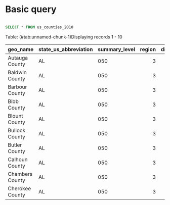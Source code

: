

# Basic query


<div style="overflow-x:auto;">

```sql
SELECT * FROM us_counties_2010
```


<div class="knitsql-table">


Table: (\#tab:unnamed-chunk-1)Displaying records 1 - 10

|geo_name        |state_us_abbreviation |summary_level | region| division|state_fips |county_fips |  area_land| area_water| population_count_100_percent| housing_unit_count_100_percent| internal_point_lat| internal_point_lon| p0010001| p0010002| p0010003| p0010004| p0010005| p0010006| p0010007| p0010008| p0010009| p0010010| p0010011| p0010012| p0010013| p0010014| p0010015| p0010016| p0010017| p0010018| p0010019| p0010020| p0010021| p0010022| p0010023| p0010024| p0010025| p0010026| p0010047| p0010063| p0010070| p0020001| p0020002| p0020003| p0020004| p0020005| p0020006| p0020007| p0020008| p0020009| p0020010| p0020011| p0020012| p0020028| p0020049| p0020065| p0020072| p0030001| p0030002| p0030003| p0030004| p0030005| p0030006| p0030007| p0030008| p0030009| p0030010| p0030026| p0030047| p0030063| p0030070| p0040001| p0040002| p0040003| p0040004| p0040005| p0040006| p0040007| p0040008| p0040009| p0040010| p0040011| p0040012| p0040028| p0040049| p0040065| p0040072| h0010001| h0010002| h0010003|
|:---------------|:---------------------|:-------------|------:|--------:|:----------|:-----------|----------:|----------:|----------------------------:|------------------------------:|------------------:|------------------:|--------:|--------:|--------:|--------:|--------:|--------:|--------:|--------:|--------:|--------:|--------:|--------:|--------:|--------:|--------:|--------:|--------:|--------:|--------:|--------:|--------:|--------:|--------:|--------:|--------:|--------:|--------:|--------:|--------:|--------:|--------:|--------:|--------:|--------:|--------:|--------:|--------:|--------:|--------:|--------:|--------:|--------:|--------:|--------:|--------:|--------:|--------:|--------:|--------:|--------:|--------:|--------:|--------:|--------:|--------:|--------:|--------:|--------:|--------:|--------:|--------:|--------:|--------:|--------:|--------:|--------:|--------:|--------:|--------:|--------:|--------:|--------:|--------:|--------:|--------:|--------:|--------:|--------:|
|Autauga County  |AL                    |050           |      3|        6|01         |001         | 1539582278|   25775735|                        54571|                          22135|               32.5|              -86.6|    54571|    53702|    42855|     9643|      232|      474|       32|      466|      869|      814|      219|      262|      177|       11|       50|       32|       19|        9|       16|        0|        0|        5|        5|        8|        1|       49|        6|        0|        0|    54571|     1310|    53261|    52500|    42154|     9595|      217|      467|       22|       45|      761|      719|       36|        6|        0|        0|    39958|    39530|    31910|     6767|      180|      346|       23|      304|      428|      404|       22|        2|        0|        0|    39958|      828|    39130|    38746|    31461|     6738|      169|      341|       15|       22|      384|      363|       19|        2|        0|        0|    22135|    20221|     1914|
|Baldwin County  |AL                    |050           |      3|        6|01         |003         | 4117521611| 1133190229|                       182265|                         104061|               30.7|              -87.7|   182265|   179542|   156153|    17105|     1216|     1348|       89|     3631|     2723|     2583|      658|     1035|      336|       35|      311|       63|       34|        7|       38|       12|        0|       15|       11|       14|       14|      128|       11|        1|        0|   182265|     7992|   174273|   171976|   152200|    16966|     1146|     1340|       79|      245|     2297|     2205|       87|        5|        0|        0|   140367|   138905|   122238|    12272|      923|     1002|       70|     2400|     1462|     1398|       60|        3|        1|        0|   140367|     5186|   135181|   133937|   119671|    12193|      876|      994|       62|      141|     1244|     1198|       46|        0|        0|        0|   104061|    73180|    30881|
|Barbour County  |AL                    |050           |      3|        6|01         |005         | 2291818968|   50864716|                        27457|                          11829|               31.9|              -85.4|    27457|    27199|    13180|    12875|      114|      107|       29|      894|      258|      254|       76|       49|        7|        2|       34|       54|        2|        4|        7|        0|        1|        2|        1|        5|       10|        3|        0|        0|        1|    27457|     1387|    26070|    25861|    12837|    12820|       60|      107|       24|       13|      209|      206|        2|        0|        0|        1|    21442|    21275|    10855|     9647|       86|       80|       24|      583|      167|      163|        3|        0|        0|        1|    21442|      925|    20517|    20382|    10624|     9605|       47|       80|       21|        5|      135|      132|        2|        0|        0|        1|    11829|     9820|     2009|
|Bibb County     |AL                    |050           |      3|        6|01         |007         | 1612480789|    9289057|                        22915|                           8981|               33.0|              -87.1|    22915|    22712|    17381|     5047|       64|       22|       13|      185|      203|      195|       50|       77|       16|        3|       16|        9|       13|        5|        4|        0|        0|        2|        0|        0|        0|        8|        0|        0|        0|    22915|      406|    22509|    22328|    17191|     5024|       64|       22|        7|       20|      181|      175|        6|        0|        0|        0|    17714|    17584|    13403|     3975|       47|       14|       11|      134|      130|      128|        2|        0|        0|        0|    17714|      310|    17404|    17284|    13247|     3963|       47|       14|        5|        8|      120|      119|        1|        0|        0|        0|     8981|     7953|     1028|
|Blount County   |AL                    |050           |      3|        6|01         |009         | 1669961855|   15157440|                        57322|                          23887|               34.0|              -86.6|    57322|    56638|    53068|      761|      307|      117|       38|     2347|      684|      662|      112|      330|       74|        8|      102|       12|        2|        0|        6|        3|        0|        2|        4|        7|        0|       21|        1|        0|        0|    57322|     4626|    52696|    52129|    50952|      724|      285|      115|       18|       35|      567|      547|       19|        1|        0|        0|    43216|    42810|    40515|      549|      227|       91|       23|     1405|      406|      394|       12|        0|        0|        0|    43216|     2724|    40492|    40141|    39285|      524|      212|       89|       14|       17|      351|      341|       10|        0|        0|        0|    23887|    21578|     2309|
|Bullock County  |AL                    |050           |      3|        6|01         |011         | 1613056905|    6056528|                        10914|                           4493|               32.1|              -85.7|    10914|    10828|     2507|     7666|       23|       20|       43|      569|       86|       82|       12|       28|        3|        0|        3|        8|        5|        2|        9|        0|        0|        3|        0|        0|        9|        4|        0|        0|        0|    10914|      777|    10137|    10078|     2392|     7637|       20|       20|        4|        5|       59|       56|        3|        0|        0|        0|     8484|     8432|     2164|     5838|       21|       17|       31|      361|       52|       49|        3|        0|        0|        0|     8484|      485|     7999|     7963|     2102|     5821|       18|       17|        3|        2|       36|       33|        3|        0|        0|        0|     4493|     3745|      748|
|Butler County   |AL                    |050           |      3|        6|01         |013         | 2011976894|    2726814|                        20947|                           9964|               31.8|              -86.7|    20947|    20786|    11399|     9095|       60|      177|        7|       48|      161|      153|       58|       41|       17|        1|       13|       10|        4|        3|        3|        0|        0|        3|        0|        0|        0|        8|        0|        0|        0|    20947|      191|    20756|    20614|    11324|     9047|       59|      174|        7|        3|      142|      139|        3|        0|        0|        0|    15891|    15811|     9109|     6504|       44|      119|        3|       32|       80|       76|        4|        0|        0|        0|    15891|      130|    15761|    15694|     9062|     6468|       43|      117|        3|        1|       67|       65|        2|        0|        0|        0|     9964|     8491|     1473|
|Calhoun County  |AL                    |050           |      3|        6|01         |015         | 1569189995|   16624267|                       118572|                          53289|               33.8|              -85.8|   118572|   116597|    88840|    24382|      540|      845|       96|     1894|     1975|     1848|      676|      520|      223|       49|      143|       67|       48|       20|       46|        8|        2|        4|       17|       17|        8|      109|       17|        0|        1|   118572|     3893|   114679|   112975|    87285|    24177|      480|      830|       94|      109|     1704|     1602|       93|        8|        0|        1|    91446|    90441|    70313|    17746|      451|      665|       70|     1196|     1005|      939|       62|        3|        0|        1|    91446|     2473|    88973|    88088|    69294|    17621|      409|      653|       69|       42|      885|      826|       56|        2|        0|        1|    53289|    47331|     5958|
|Chambers County |AL                    |050           |      3|        6|01         |017         | 1545009282|   17048142|                        34215|                          17004|               32.9|              -85.4|    34215|    33830|    20112|    13257|       69|      168|       10|      214|      385|      373|      162|      101|       27|        1|       37|       11|       10|        0|       22|        0|        0|        0|        0|        1|        1|       11|        1|        0|        0|    34215|      536|    33679|    33352|    19893|    13206|       57|      166|        7|       23|      327|      317|       10|        0|        0|        0|    26512|    26332|    16182|     9798|       58|      138|        6|      150|      180|      173|        6|        1|        0|        0|    26512|      364|    26148|    25995|    16037|     9761|       48|      136|        3|       10|      153|      148|        5|        0|        0|        0|    17004|    13933|     3071|
|Cherokee County |AL                    |050           |      3|        6|01         |019         | 1434075952|  119858898|                        25989|                          16267|               34.1|              -85.7|    25989|    25602|    24081|     1208|      135|       54|        1|      123|      387|      376|       94|      206|       19|       12|       35|        9|        0|        0|        0|        0|        0|        0|        0|        1|        0|       11|        0|        0|        0|    25989|      320|    25669|    25322|    23929|     1206|      122|       49|        1|       15|      347|      337|       10|        0|        0|        0|    20423|    20216|    19090|      909|      105|       35|        1|       76|      207|      202|        5|        0|        0|        0|    20423|      171|    20252|    20051|    19005|      909|       99|       32|        1|        5|      201|      196|        5|        0|        0|        0|    16267|    10626|     5641|

</div>
<div>
